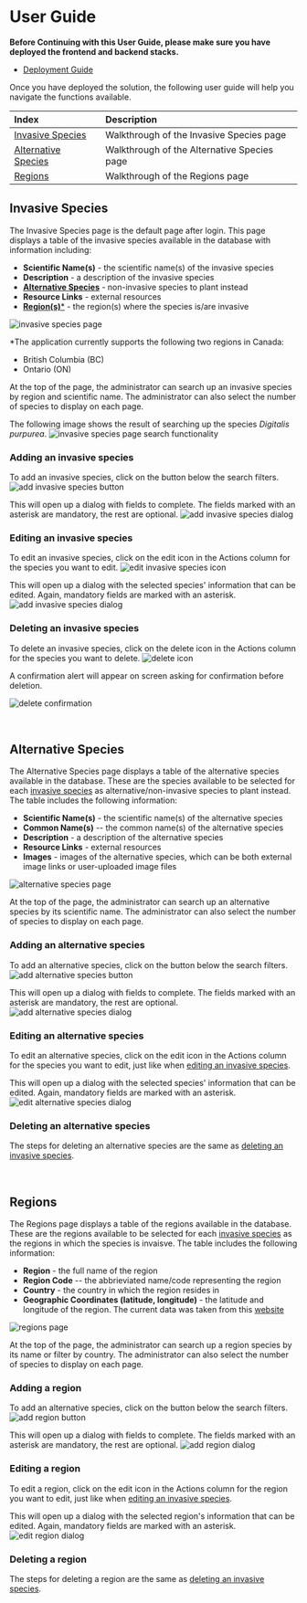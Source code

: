 # User Guide

**Before Continuing with this User Guide, please make sure you have deployed the frontend and backend stacks.**

- [Deployment Guide](./DeploymentGuide.md)

Once you have deployed the solution, the following user guide will help you navigate the functions available.

| Index                              | Description                                                |
| :--------------------------------- | :----------------------------------------------------------|
| [Invasive Species](#invasive-species) | Walkthrough of the Invasive Species page   |
| [Alternative Species](#alternative-species) | Walkthrough of the Alternative Species page   |
| [Regions](#regions)  | Walkthrough of the Regions page |


## Invasive Species
The Invasive Species page is the default page after login. This page displays a table of the invasive species available in the database with information including:

- **Scientific Name(s)** - the scientific name(s) of the invasive species
- **Description** - a description of the invasive species
- [**Alternative Species**](#alternative-species) - non-invasive species to plant instead
- **Resource Links** - external resources
- [**Region(s)***](#regions)   - the region(s) where the species is/are invasive

![invasive species page](./images/invasive/invasive_species_page.png)

*The application currently supports the following two regions in Canada:
- British Columbia (BC)
- Ontario (ON)
  
At the top of the page, the administrator can search up an invasive species by region and scientific name. The administrator can also select the number of species to display on each page. 

The following image shows the result of searching up the species *Digitalis purpurea*. 
![invasive species page search functionality](./images/invasive/invasive_species_search.png)

### Adding an invasive species
To add an invasive species, click on the button below the search filters. 
![add invasive species button](./images/invasive/add_invasive_button.png)

This will open up a dialog with fields to complete. The fields marked with an asterisk are mandatory, the rest are optional. 
![add invasive species dialog](./images/invasive/add_invasive_species_dialog.png)

### Editing an invasive species
To edit an invasive species, click on the edit icon in the Actions column for the species you want to edit. 
![edit invasive species icon](./images/invasive/edit.png)


This will open up a dialog with the selected species' information that can be edited. Again, mandatory fields are marked with an asterisk.
![add invasive species dialog](./images/invasive/edit_invasive_species_dialog.png)


### Deleting an invasive species
To delete an invasive species, click on the delete icon in the Actions column for the species you want to delete. 
![delete icon](./images/invasive/delete.png)


A confirmation alert will appear on screen asking for confirmation before deletion.

![delete confirmation](./images/invasive/confirm_delete_alert.png)

<br>

## Alternative Species
The Alternative Species page displays a table of the alternative species available in the database. These are the species available to be selected for each [invasive species](#invasive-species) as alternative/non-invasive species to plant instead. The table includes the following information:

- **Scientific Name(s)** - the scientific name(s) of the alternative species
- **Common Name(s)** -- the common name(s) of the alternative species
- **Description** - a description of the alternative species
- **Resource Links** - external resources
- **Images** - images of the alternative species, which can be both external image links or user-uploaded image files

![alternative species page](./images/alternative/alternative_species_page.png)


At the top of the page, the administrator can search up an alternative species by its scientific name. The administrator can also select the number of species to display on each page. 


### Adding an alternative species
To add an alternative species, click on the button below the search filters. 
![add alternative species button](./images/alternative/add_alternative_button.png)

This will open up a dialog with fields to complete. The fields marked with an asterisk are mandatory, the rest are optional. 
![add alternative species dialog](./images/alternative/add_alternative_dialog.png)

### Editing an alternative species
To edit an alternative species, click on the edit icon in the Actions column for the species you want to edit, just like when [editing an invasive species](#editing-an-invasive-species).


This will open up a dialog with the selected species' information that can be edited. Again, mandatory fields are marked with an asterisk.
![edit alternative species dialog](./images/alternative/edit_alternative_dialog.png)


### Deleting an alternative species
The steps for deleting an alternative species are the same as [deleting an invasive species](#deleting-an-invasive-species). 

<br>

## Regions
The Regions page displays a table of the regions available in the database. These are the regions available to be selected for each [invasive species](#invasive-species) as the regions in which the species is invaisve. The table includes the following information:

- **Region** - the full name of the region
- **Region Code** -- the abbrieviated name/code representing the region
- **Country** - the country in which the region resides in
- **Geographic Coordinates (latitude, longitude)** - the latitude and longitude of the region. The current data was taken from this [website](https://www.latlong.net/category/provinces-40-60.html)

![regions page](./images/regions/region_page.png)


At the top of the page, the administrator can search up a region species by its name or filter by country. The administrator can also select the number of species to display on each page. 


### Adding a region
To add an alternative species, click on the button below the search filters. 
![add region button](./images/regions/add_region_button.png)

This will open up a dialog with fields to complete. The fields marked with an asterisk are mandatory, the rest are optional. 
![add region dialog](./images/regions/add_region_dialog.png)

### Editing a region
To edit a region, click on the edit icon in the Actions column for the region you want to edit, just like when [editing an invasive species](#editing-an-invasive-species).


This will open up a dialog with the selected region's information that can be edited. Again, mandatory fields are marked with an asterisk. 
![edit region dialog](./images/regions/edit_region_dialog.png)


### Deleting a region
The steps for deleting a region are the same as [deleting an invasive species](#deleting-an-invasive-species). 